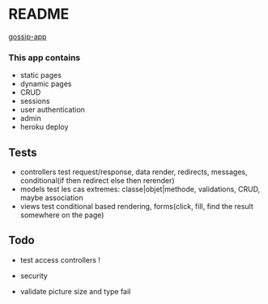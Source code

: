 # README
[gossip-app](https://gossip-basic-app-rails.herokuapp.com/)

### This app contains
- static pages
- dynamic pages
- CRUD
- sessions
- user authentication
- admin
- heroku deploy

## Tests
- controllers
	test request/response, data render, redirects, messages, conditional(if then redirect else then rerender)
- models
	test les cas extremes: classe|objet|methode, validations, CRUD, maybe association
- views
	test conditional based rendering, forms(click, fill, find the result somewhere on the page)

## Todo
- test access controllers !
- security

- validate picture size and type fail

